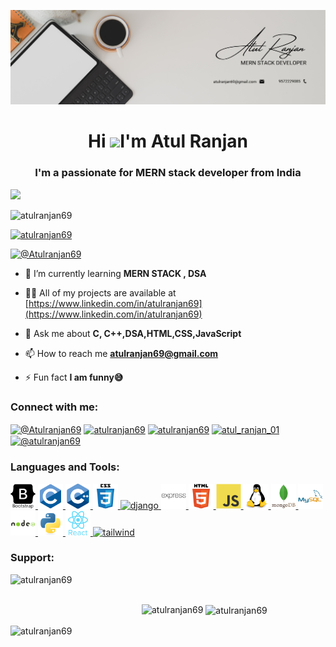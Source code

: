 ![logo](https://github.com/atulranjan69/atulranjan69/blob/main/Atul%20Ranjan.png)
<h1 align="center">Hi <img src="https://raw.githubusercontent.com/MartinHeinz/MartinHeinz/master/wave.gif" height="30" widhth="30">I'm Atul Ranjan</h1>
<h3 align="center">I'm a passionate for MERN stack developer from India</h3>
<img src="https://user-images.githubusercontent.com/55389276/140866485-8fb1c876-9a8f-4d6a-98dc-08c4981eaf70.gif">
<p align="left"> <img src="https://komarev.com/ghpvc/?username=atulranjan69&label=Profile%20views&color=0e75b6&style=flat" alt="atulranjan69" /> </p>

<p align="left"> <a href="https://github.com/ryo-ma/github-profile-trophy"><img src="https://github-profile-trophy.vercel.app/?username=atulranjan69" alt="atulranjan69" /></a> </p>

<p align="left"> <a href="https://twitter.com/@Atulranjan69" target="blank"><img src="https://img.shields.io/twitter/follow/Atulranjan69?logo=twitter&style=for-the-badge" alt="@Atulranjan69" /></a> </p>

- 🌱 I’m currently learning **MERN STACK , DSA**

- 👨‍💻 All of my projects are available at [https://www.linkedin.com/in/atulranjan69](https://www.linkedin.com/in/atulranjan69)

- 💬 Ask me about **C, C++,DSA,HTML,CSS,JavaScript**

- 📫 How to reach me **atulranjan69@gmail.com**

- ⚡ Fun fact **I am funny😅**

<h3 align="left">Connect with me:</h3>
<p align="left">
<a href="https://twitter.com/@Atulranjan69" target="blank"><img align="center" src="https://raw.githubusercontent.com/rahuldkjain/github-profile-readme-generator/master/src/images/icons/Social/twitter.svg" alt="@Atulranjan69" height="30" width="40" /></a>
<a href="https://linkedin.com/in/atulranjan69" target="blank"><img align="center" src="https://raw.githubusercontent.com/rahuldkjain/github-profile-readme-generator/master/src/images/icons/Social/linked-in-alt.svg" alt="atulranjan69" height="30" width="40" /></a>
<a href="https://fb.com/atulranjan69" target="blank"><img align="center" src="https://raw.githubusercontent.com/rahuldkjain/github-profile-readme-generator/master/src/images/icons/Social/facebook.svg" alt="atulranjan69" height="30" width="40" /></a>
<a href="https://instagram.com/atul_ranjan_01" target="blank"><img align="center" src="https://raw.githubusercontent.com/rahuldkjain/github-profile-readme-generator/master/src/images/icons/Social/instagram.svg" alt="atul_ranjan_01" height="30" width="40" /></a>
<a href="https://www.hackerrank.com/@atulranjan69" target="blank"><img align="center" src="https://raw.githubusercontent.com/rahuldkjain/github-profile-readme-generator/master/src/images/icons/Social/hackerrank.svg" alt="@atulranjan69" height="30" width="40" /></a>
</p>

<h3 align="left">Languages and Tools:</h3>
<p align="left"> <a href="https://getbootstrap.com" target="_blank" rel="noreferrer"> <img src="https://raw.githubusercontent.com/devicons/devicon/master/icons/bootstrap/bootstrap-plain-wordmark.svg" alt="bootstrap" width="40" height="40"/> </a> <a href="https://www.cprogramming.com/" target="_blank" rel="noreferrer"> <img src="https://raw.githubusercontent.com/devicons/devicon/master/icons/c/c-original.svg" alt="c" width="40" height="40"/> </a> <a href="https://www.w3schools.com/cpp/" target="_blank" rel="noreferrer"> <img src="https://raw.githubusercontent.com/devicons/devicon/master/icons/cplusplus/cplusplus-original.svg" alt="cplusplus" width="40" height="40"/> </a> <a href="https://www.w3schools.com/css/" target="_blank" rel="noreferrer"> <img src="https://raw.githubusercontent.com/devicons/devicon/master/icons/css3/css3-original-wordmark.svg" alt="css3" width="40" height="40"/> </a> <a href="https://www.djangoproject.com/" target="_blank" rel="noreferrer"> <img src="https://cdn.worldvectorlogo.com/logos/django.svg" alt="django" width="40" height="40"/> </a> <a href="https://expressjs.com" target="_blank" rel="noreferrer"> <img src="https://raw.githubusercontent.com/devicons/devicon/master/icons/express/express-original-wordmark.svg" alt="express" width="40" height="40"/> </a> <a href="https://www.w3.org/html/" target="_blank" rel="noreferrer"> <img src="https://raw.githubusercontent.com/devicons/devicon/master/icons/html5/html5-original-wordmark.svg" alt="html5" width="40" height="40"/> </a> <a href="https://developer.mozilla.org/en-US/docs/Web/JavaScript" target="_blank" rel="noreferrer"> <img src="https://raw.githubusercontent.com/devicons/devicon/master/icons/javascript/javascript-original.svg" alt="javascript" width="40" height="40"/> </a> <a href="https://www.linux.org/" target="_blank" rel="noreferrer"> <img src="https://raw.githubusercontent.com/devicons/devicon/master/icons/linux/linux-original.svg" alt="linux" width="40" height="40"/> </a> <a href="https://www.mongodb.com/" target="_blank" rel="noreferrer"> <img src="https://raw.githubusercontent.com/devicons/devicon/master/icons/mongodb/mongodb-original-wordmark.svg" alt="mongodb" width="40" height="40"/> </a> <a href="https://www.mysql.com/" target="_blank" rel="noreferrer"> <img src="https://raw.githubusercontent.com/devicons/devicon/master/icons/mysql/mysql-original-wordmark.svg" alt="mysql" width="40" height="40"/> </a> <a href="https://nodejs.org" target="_blank" rel="noreferrer"> <img src="https://raw.githubusercontent.com/devicons/devicon/master/icons/nodejs/nodejs-original-wordmark.svg" alt="nodejs" width="40" height="40"/> </a> <a href="https://www.python.org" target="_blank" rel="noreferrer"> <img src="https://raw.githubusercontent.com/devicons/devicon/master/icons/python/python-original.svg" alt="python" width="40" height="40"/> </a> <a href="https://reactjs.org/" target="_blank" rel="noreferrer"> <img src="https://raw.githubusercontent.com/devicons/devicon/master/icons/react/react-original-wordmark.svg" alt="react" width="40" height="40"/> </a> <a href="https://tailwindcss.com/" target="_blank" rel="noreferrer"> <img src="https://www.vectorlogo.zone/logos/tailwindcss/tailwindcss-icon.svg" alt="tailwind" width="40" height="40"/> </a> </p>

<h3 align="left">Support:</h3>
<p><a href="https://www.buymeacoffee.com/atulranjan69"> <img align="left" src="https://cdn.buymeacoffee.com/buttons/v2/default-yellow.png" height="50" width="210" alt="atulranjan69" /></a></p><br><br>

<p><img align="left" src="https://github-readme-stats.vercel.app/api/top-langs?username=atulranjan69&show_icons=true&locale=en&layout=compact" alt="atulranjan69" /></p>

<p>&nbsp;<img align="center" src="https://github-readme-stats.vercel.app/api?username=atulranjan69&show_icons=true&locale=en" alt="atulranjan69" /></p>

<p><img align="center" src="https://github-readme-streak-stats.herokuapp.com/?user=atulranjan69&" alt="atulranjan69" /></p>
